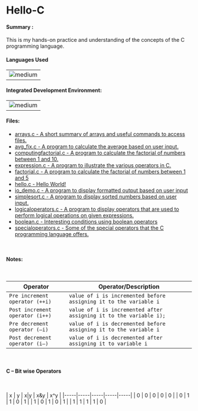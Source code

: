 # Hello-C
<h4>Summary :</h4>
This is my hands-on practice and understanding of the concepts of the C programming language.

<h4>Languages Used</h4>
<table>
  <tr>
    <td><img alt="medium" src="https://img.shields.io/badge/C-00599C?style=for-the-badge&logo=c&logoColor=white"></td>
  </tr>
</table>

<h4>Integrated Development Environment:</h4>
<table>
  <tr>
<td><img alt="medium" src="https://img.shields.io/badge/Emacs-%237F5AB6.svg?&style=for-the-badge&logo=gnu-emacs&logoColor=white"></td>
  </tr>
</table>

<h4>Files: </h4>

* [arrays.c - A short summary of arrays and useful commands to access files.](./arrays.c)
* [avg_fix.c - A program to calculate the average based on user input.](./avg_fix.c)
* [computingfactorial.c - A program to calculate the factorial of numbers between 1 and 10.](./computingfactorial.c)
* [expression.c - A program to illustrate the various operators in C.](./expression.c)
* [factorial.c - A program to calculate the factorial of numbers between 1 and 5](./factorial.c)
* [hello.c - Hello World!](./hello.c)
* [io_demo.c - A program to display formatted output based on user input](./io_demo.c)
* [simplesort.c - A program to display sorted numbers based on user input.](./simplesort.c)
* [logicaloperators.c - A program to display operators that are used to perform logical operations on given expressions.](./logicaloperators.c)
* [boolean.c - Interesting conditions using boolean operators](./boolean.c)
* [specialoperators.c - Some of the special operators that the C programming language offers.](./specialoperators.c)

<br>

<h4>Notes: </h4>
<br>

| Operator                               | Operator/Description                                                  |
| ---------------------------------------| ----------------------------------------------------------------------|
| `Pre increment operator (++i)`         | `value of i is incremented before assigning it to the variable i`     |
| `Post increment operator (i++)`        | `value of i is incremented after assigning it to the variable i);`    |
| `Pre decrement operator (–i)`          | `value of i is decremented before assigning it to the variable i`     |
| `Post decrement operator (i–)`         | `value of i is decremented after assigning it to variable i`          |

<br>

<h4>C – Bit wise Operators</h4>
<br>

|  x  | y   | x|y | x&y | x^y | 
|-----|-----|-----|-----|-----|
|  0  |  0  |  0  |  0  |  0  |
|  0  |  1  |  1  |  0  |  1  |
|  1  |  0  |  1  |  0  |  1  |
|  1  |  1  |  1  |  1  |  0  |

